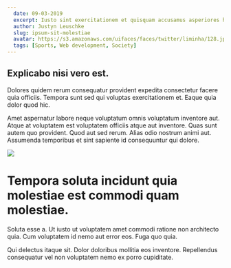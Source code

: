 ```yaml
---
  date: 09-03-2019
  excerpt: Iusto sint exercitationem et quisquam accusamus asperiores hic.
  author: Justyn Leuschke
  slug: ipsum-sit-molestiae
  avatar: https://s3.amazonaws.com/uifaces/faces/twitter/liminha/128.jpg
  tags: [Sports, Web development, Society]
---
```

## Explicabo nisi vero est.
Dolores quidem rerum consequatur provident expedita consectetur facere quia officiis. Tempora sunt sed qui voluptas exercitationem et. Eaque quia dolor quod hic.

Amet aspernatur labore neque voluptatum omnis voluptatum inventore aut. Atque at voluptatem est voluptatem officiis atque aut inventore. Quas sunt autem quo provident. Quod aut sed rerum. Alias odio nostrum animi aut. Assumenda temporibus et sint sapiente id consequuntur qui dolore.

<div class="img-wrapper"><img src=http://lorempixel.com/640/480/food /></div>

# Tempora soluta incidunt quia molestiae est commodi quam molestiae.
Soluta esse a. Ut iusto ut voluptatem amet commodi ratione non architecto quia. Cum voluptatem id nemo aut error eos. Fuga quo quia.

Qui delectus itaque sit. Dolor doloribus mollitia eos inventore. Repellendus consequatur vel non voluptatem nemo ex porro cupiditate.